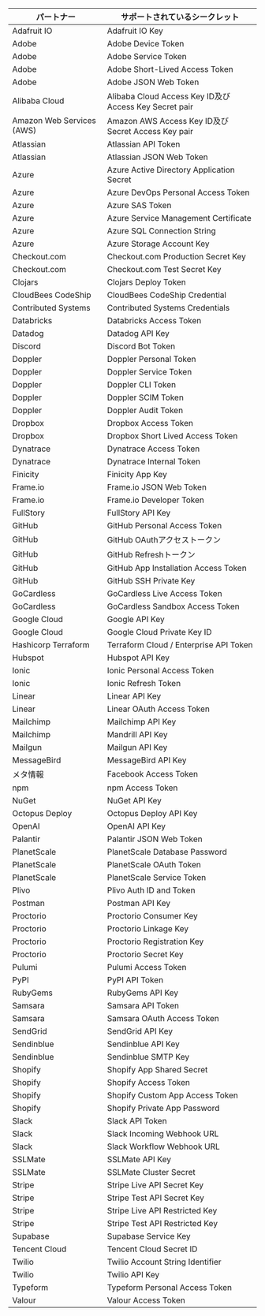 | パートナー                     | サポートされているシークレット                                     |
| ------------------------- | --------------------------------------------------- |
| Adafruit IO               | Adafruit IO Key                                     |
| Adobe                     | Adobe Device Token                                  |
| Adobe                     | Adobe Service Token                                 |
| Adobe                     | Adobe Short-Lived Access Token                      |
| Adobe                     | Adobe JSON Web Token                                |
| Alibaba Cloud             | Alibaba Cloud Access Key ID及びAccess Key Secret pair |
| Amazon Web Services (AWS) | Amazon AWS Access Key ID及びSecret Access Key pair    |
| Atlassian                 | Atlassian API Token                                 |
| Atlassian                 | Atlassian JSON Web Token                            |
| Azure                     | Azure Active Directory Application Secret           |
| Azure                     | Azure DevOps Personal Access Token                  |
| Azure                     | Azure SAS Token                                     |
| Azure                     | Azure Service Management Certificate                |
| Azure                     | Azure SQL Connection String                         |
| Azure                     | Azure Storage Account Key                           |
| Checkout.com              | Checkout.com Production Secret Key                  |
| Checkout.com              | Checkout.com Test Secret Key                        |
| Clojars                   | Clojars Deploy Token                                |
| CloudBees CodeShip        | CloudBees CodeShip Credential                       |
| Contributed Systems       | Contributed Systems Credentials                     |
| Databricks                | Databricks Access Token                             |
| Datadog                   | Datadog API Key                                     |
| Discord                   | Discord Bot Token                                   |
| Doppler                   | Doppler Personal Token                              |
| Doppler                   | Doppler Service Token                               |
| Doppler                   | Doppler CLI Token                                   |
| Doppler                   | Doppler SCIM Token                                  |
| Doppler                   | Doppler Audit Token                                 |
| Dropbox                   | Dropbox Access Token                                |
| Dropbox                   | Dropbox Short Lived Access Token                    |
| Dynatrace                 | Dynatrace Access Token                              |
| Dynatrace                 | Dynatrace Internal Token                            |
| Finicity                  | Finicity App Key                                    |
| Frame.io                  | Frame.io JSON Web Token                             |
| Frame.io                  | Frame.io Developer Token                            |
| FullStory                 | FullStory API Key                                   |
| GitHub                    | GitHub Personal Access Token                        |
| GitHub                    | GitHub OAuthアクセストークン                                |
| GitHub                    | GitHub Refreshトークン                                  |
| GitHub                    | GitHub App Installation Access Token                |
| GitHub                    | GitHub SSH Private Key                              |
| GoCardless                | GoCardless Live Access Token                        |
| GoCardless                | GoCardless Sandbox Access Token                     |
| Google Cloud              | Google API Key                                      |
| Google Cloud              | Google Cloud Private Key ID                         |
| Hashicorp Terraform       | Terraform Cloud / Enterprise API Token              |
| Hubspot                   | Hubspot API Key                                     |
| Ionic                     | Ionic Personal Access Token                         |
| Ionic                     | Ionic Refresh Token                                 |
| Linear                    | Linear API Key                                      |
| Linear                    | Linear OAuth Access Token                           |
| Mailchimp                 | Mailchimp API Key                                   |
| Mailchimp                 | Mandrill API Key                                    |
| Mailgun                   | Mailgun API Key                                     |
| MessageBird               | MessageBird API Key                                 |
| メタ情報                      | Facebook Access Token                               |
| npm                       | npm Access Token                                    |
| NuGet                     | NuGet API Key                                       |
| Octopus Deploy            | Octopus Deploy API Key                              |
| OpenAI                    | OpenAI API Key                                      |
| Palantir                  | Palantir JSON Web Token                             |
| PlanetScale               | PlanetScale Database Password                       |
| PlanetScale               | PlanetScale OAuth Token                             |
| PlanetScale               | PlanetScale Service Token                           |
| Plivo                     | Plivo Auth ID and Token                             |
| Postman                   | Postman API Key                                     |
| Proctorio                 | Proctorio Consumer Key                              |
| Proctorio                 | Proctorio Linkage Key                               |
| Proctorio                 | Proctorio Registration Key                          |
| Proctorio                 | Proctorio Secret Key                                |
| Pulumi                    | Pulumi Access Token                                 |
| PyPI                      | PyPI API Token                                      |
| RubyGems                  | RubyGems API Key                                    |
| Samsara                   | Samsara API Token                                   |
| Samsara                   | Samsara OAuth Access Token                          |
| SendGrid                  | SendGrid API Key                                    |
| Sendinblue                | Sendinblue API Key                                  |
| Sendinblue                | Sendinblue SMTP Key                                 |
| Shopify                   | Shopify App Shared Secret                           |
| Shopify                   | Shopify Access Token                                |
| Shopify                   | Shopify Custom App Access Token                     |
| Shopify                   | Shopify Private App Password                        |
| Slack                     | Slack API Token                                     |
| Slack                     | Slack Incoming Webhook URL                          |
| Slack                     | Slack Workflow Webhook URL                          |
| SSLMate                   | SSLMate API Key                                     |
| SSLMate                   | SSLMate Cluster Secret                              |
| Stripe                    | Stripe Live API Secret Key                          |
| Stripe                    | Stripe Test API Secret Key                          |
| Stripe                    | Stripe Live API Restricted Key                      |
| Stripe                    | Stripe Test API Restricted Key                      |
| Supabase                  | Supabase Service Key                                |
| Tencent Cloud             | Tencent Cloud Secret ID                             |
| Twilio                    | Twilio Account String Identifier                    |
| Twilio                    | Twilio API Key                                      |
| Typeform                  | Typeform Personal Access Token                      |
| Valour                    | Valour Access Token                                 |
